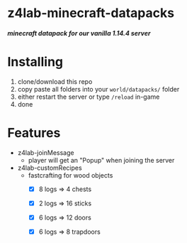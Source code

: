 # z4lab-minecraft-datapacks
##### minecraft datapack for our vanilla 1.14.4 server

# Installing
1. clone/download this repo
1. copy paste all folders into your `world/datapacks/` folder
1. either restart the server or type `/reload` in-game
1. done

# Features
- z4lab-joinMessage
  - player will get an "Popup" when joining the server
- z4lab-customRecipes
  - fastcrafting for wood objects
    - [x] 8 logs => 4 chests
    - [x] 2 logs => 16 sticks
    - [x] 6 logs => 12 doors
    - [x] 6 logs => 8 trapdoors

